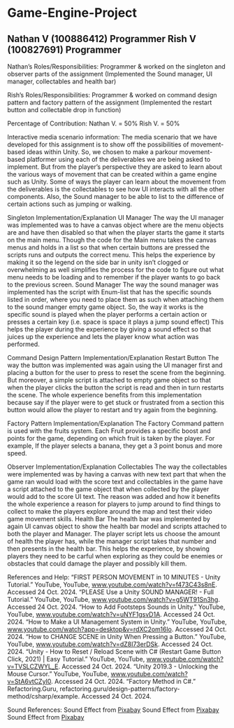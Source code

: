 # Game-Engine-Project
 
Nathan V (100886412) Programmer
Rish V (100827691) Programmer
---------------------------------------------------------------------
Nathan’s Roles/Responsibilities:
Programmer & worked on the singleton and observer parts of the assignment (Implemented the Sound manager, UI manager, collectables and health bar)

Rish’s Roles/Responsibilities:
Programmer & worked on command design pattern and factory pattern of the assignment (Implemented the restart button and collectable drop in function) 

Percentage of Contribution:
Nathan V. = 50%
Rish V. = 50%

Interactive media scenario information:
The media scenario that we have developed for this assignment is to show off the possibilities of movement-based ideas within Unity. So, we chosen to make a parkour movement-based platformer using each of the deliverables we are being asked to implement. But from the player’s perspective they are asked to learn about the various ways of movement that can be created within a game engine such as Unity. Some of ways the player can learn about the movement from the deliverables is the collectables to see how UI interacts with all the other components. Also, the Sound manager to be able to list to the difference of certain actions such as jumping or walking.





Singleton Implementation/Explanation
UI Manager
The way the UI manager was implemented was to have a canvas object where are the menu objects are and have then disabled so that when the player starts the game it starts on the main menu. Though the code for the Main menu takes the canvas menus and holds in a list so that when certain buttons are pressed the scripts runs and outputs the correct menu. This helps the experience by making it so the legend on the side bar in unity isn’t clogged or overwhelming as well simplifies the process for the code to figure out what menu needs to be loading and to remember if the player wants to go back to the previous screen.
Sound Manager
The way the sound manager was implemented has the script with Enum-list that has the specific sounds listed in order, where you need to place them as such when attaching them to the sound manger empty game object. So, the way it works is the specific sound is played when the player performs a certain action or presses a certain key (i.e. space is space it plays a jump sound effect) This helps the player during the experience by giving a sound effect so that juices up the experience and lets the player know what action was performed.


Command Design Pattern Implementation/Explanation
Restart Button
The way the button was implemented was again using the UI manager first and placing a button for the user to press to reset the scene from the beginning. But moreover, a simple script is attached to empty game object so that when the player clicks the button the script is read and then in turn restarts the scene. The whole experience benefits from this implementation because say if the player were to get stuck or frustrated from a section this button would allow the player to restart and try again from the beginning.

Factory Pattern Implementation/Explanation
The Factory Command pattern is used with the fruits system. Each Fruit provides a specific boost and points for the game, depending on which fruit is taken by the player. For example, If the player selects a banana, they get a 3 point bonus and more speed.






Observer Implementation/Explanation
Collectables
The way the collectables were implemented was by having a canvas with new text part that when the game ran would load with the score text and collectables in the game have a script attached to the game object that when collected by the player would add to the score UI text. The reason was added and how it benefits the whole experience a reason for players to jump around to find things to collect to make the players explore around the map and test their video game movement skills.
Health Bar
The health bar was implemented by again  UI canvas object to show the health bar model and scripts attached to both the player and Manager. The player script lets us choose the amount of health the player has, while the manager script takes that number and then presents in the health bar. This helps the experience, by showing players they need to be carful when exploring as they could be enemies or obstacles that could damage the player and possibly kill them.

References and Help:
“FIRST PERSON MOVEMENT in 10 MINUTES - Unity Tutorial.” YouTube, YouTube, www.youtube.com/watch?v=f473C43s8nE. Accessed 24 Oct. 2024. 
“PLEASE Use a Unity SOUND MANAGER! - Full Tutorial.” YouTube, YouTube, www.youtube.com/watch?v=g5WT91Sn3hg. Accessed 24 Oct. 2024. 
“How to Add Footsteps Sounds in Unity.” YouTube, YouTube, www.youtube.com/watch?v=uNYF1gsvD1A. Accessed 24 Oct. 2024. 
“How to Make a UI Management System in Unity.” YouTube, YouTube, www.youtube.com/watch?app=desktop&v=rdXC2om16lo. Accessed 24 Oct. 2024. 
“How to CHANGE SCENE in Unity When Pressing a Button.” YouTube, YouTube, www.youtube.com/watch?v=dZ8I73erDSk. Accessed 24 Oct. 2024. 
“Unity - How to Reset / Reload Scene with C# (Restart Game Button Click, 2021) | Easy Tutorial.” YouTube, YouTube, www.youtube.com/watch?v=TVSLCZWYL_E. Accessed 24 Oct. 2024. 
“Unity 2019.3 - Unlocking the Mouse Cursor.” YouTube, YouTube, www.youtube.com/watch?v=StA6vtCZyI0. Accessed 24 Oct. 2024. 
“Factory Method in C#.” Refactoring.Guru, refactoring.guru/design-patterns/factory-method/csharp/example.  Accessed 24 Oct. 2024. 

Sound References:
Sound Effect from <a href="https://pixabay.com/sound-effects/?utm_source=link-attribution&utm_medium=referral&utm_campaign=music&utm_content=38778">Pixabay</a>
Sound Effect from <a href="https://pixabay.com/?utm_source=link-attribution&utm_medium=referral&utm_campaign=music&utm_content=30946">Pixabay</a>
Sound Effect from <a href="https://pixabay.com/sound-effects/?utm_source=link-attribution&utm_medium=referral&utm_campaign=music&utm_content=6136">Pixabay</a>

